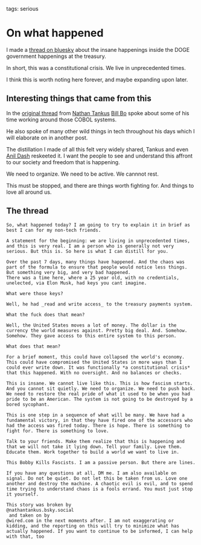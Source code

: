 tags: serious

# On what happened
I made a [thread on bluesky](https://bsky.app/profile/yburyug.bsky.social/post/3lhkh2batdk2u) about the insane happenings inside the DOGE government happenings at the treasury.

In short, this was a constitutional crisis.
We live in unprecedented times.

I think this is worth noting here forever, and maybe expanding upon later.

## Interesting things that came from this
In the [original thread](TODO) from [Nathan Tankus](TODO) [Bill Bo](TODO) spoke about some of his time working around those COBOL systems.

He also spoke of many other wild things in tech throughout his days which I will elaborate on in another post.

The distillation I made of all this felt very widely shared, Tankus and even [Anil Dash](TODO) reskeeted it.
I want the people to see and understand this affront to our society and freedom that is happening.

We need to organize.
We need to be active.
We cannnot rest.

This must be stopped, and there are things worth fighting for.
And things to love all around us.

## The thread

```
So, what happened today? I am going to try to explain it in brief as best I can for my non-tech friends.

A statement for the beginning: we are living in unprecedented times, and this is very real. I am a person who is generally not very serious. But this is. So here is what I can distill for you.

Over the past 7 days, many things have happened. And the chaos was part of the formula to ensure that people would notice less things. But something very big, and very bad happened.
There was a time here, where a 25 year old, with no credentials, unelected, via Elon Musk, had keys you cant imagine.

What were those keys?

Well, he had _read and write access_ to the treasury payments system.

What the fuck does that mean?

Well, the United States moves a lot of money. The dollar is the currency the world measures against. Pretty big deal. And. Somehow. Somehow. They gave access to this entire system to this person. 

What does that mean?

For a brief moment, this could have collapsed the world's economy. This could have compromised the United States in more ways than I could ever write down. It was functionally *a constitutional crisis* that this happened. With no oversight. And no balances or checks.

This is insane. We cannot live like this. This is how fascism starts. And you cannot sit quietly. We need to organize. We need to push back. We need to restore the real pride of what it used to be when you had pride to be an American. The system is not going to be destroyed by a bored sycophant.

This is one step in a sequence of what will be many. We have had a fundamental victory, in that they have fired one of the accessors who had the access was fired today. There is hope. There is something to fight for. There is something to love.

Talk to your friends. Make them realize that this is happening and that we will not take it lying down. Tell your family. Love them. Educate them. Work together to build a world we want to live in.

This Bobby Kills Fascists. I am a passive person. But there are lines.

If you have any questions at all, DM me. I am also available on signal. Do not be quiet. Do not let this be taken from us. Love one another and destroy the machine. A chaotic evil is evil, and to spend time trying to understand chaos is a fools errand. You must just stop it yourself.

This story was broken by 
@nathantankus.bsky.social
 and taken on by 
@wired.com in the next moments after. I am not exaggerating or kidding, and the reporting on this will try to minimize what has actually happened. If you want to continue to be informed, I can help with that, too
```

